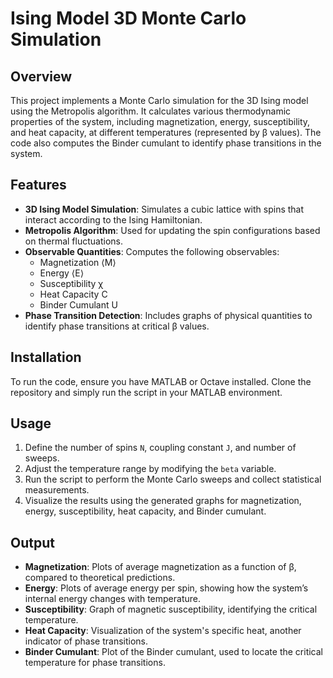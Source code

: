 # Ising Model 3D Monte Carlo Simulation

## Overview
This project implements a Monte Carlo simulation for the 3D Ising model using the Metropolis algorithm. It calculates various thermodynamic properties of the system, including magnetization, energy, susceptibility, and heat capacity, at different temperatures (represented by β values). The code also computes the Binder cumulant to identify phase transitions in the system.

## Features
- **3D Ising Model Simulation**: Simulates a cubic lattice with spins that interact according to the Ising Hamiltonian.
- **Metropolis Algorithm**: Used for updating the spin configurations based on thermal fluctuations.
- **Observable Quantities**: Computes the following observables:
  - Magnetization ⟨M⟩
  - Energy ⟨E⟩
  - Susceptibility χ
  - Heat Capacity C
  - Binder Cumulant U
- **Phase Transition Detection**: Includes graphs of physical quantities to identify phase transitions at critical β values.

## Installation
To run the code, ensure you have MATLAB or Octave installed. Clone the repository and simply run the script in your MATLAB environment.

## Usage
1. Define the number of spins `N`, coupling constant `J`, and number of sweeps.
2. Adjust the temperature range by modifying the `beta` variable.
3. Run the script to perform the Monte Carlo sweeps and collect statistical measurements.
4. Visualize the results using the generated graphs for magnetization, energy, susceptibility, heat capacity, and Binder cumulant.

## Output
- **Magnetization**: Plots of average magnetization as a function of β, compared to theoretical predictions.
- **Energy**: Plots of average energy per spin, showing how the system’s internal energy changes with temperature.
- **Susceptibility**: Graph of magnetic susceptibility, identifying the critical temperature.
- **Heat Capacity**: Visualization of the system's specific heat, another indicator of phase transitions.
- **Binder Cumulant**: Plot of the Binder cumulant, used to locate the critical temperature for phase transitions.
